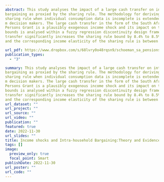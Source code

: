 ```yaml
---
abstract: This study analyses the impact of a large cash transfer on intra-household
bargaining as proxied by the sharing rule. The methodology for deriving bounds on the 
sharing rule when individual consumption data is incomplete is extended from two to 
m decision makers. The large cash transfer in the form of the South African Older 
Persons Grant is a plausibly exogenous income shock and its impact on the sharing rule
bounds is analysed within a fuzzy regression discontinuity design framework. The cash 
transfer significantly increases the sharing rule bound by 8.4% to 8.5% for the recipient
and the corresponding income elasticity of the sharing rule is between 0.15 and 0.16.

url_pdf: https://www.dropbox.com/s/68lvry0o48rqsn9/schoeman_sa_pensions_2022.pdf?e=1&dl=0
publication_types:
  - "3"

summary: This study analyses the impact of a large cash transfer on intra-household
bargaining as proxied by the sharing rule. The methodology for deriving bounds on the 
sharing rule when individual consumption data is incomplete is extended from two to 
m decision makers. The large cash transfer in the form of the South African Older 
Persons Grant is a plausibly exogenous income shock and its impact on the sharing rule
bounds is analysed within a fuzzy regression discontinuity design framework. The cash 
transfer significantly increases the sharing rule bound by 8.4% to 8.5% for the recipient
and the corresponding income elasticity of the sharing rule is between 0.15 and 0.16.
url_dataset: ""
url_project: ""
url_source: ""
url_video: ""
publication: ""
featured: true
date: 2022-11-30
url_slides: ""
title: Income shocks and Intra-household Bargaining:Theory and Evidence from South Africa
tags: []
image:
  preview_only: true
  focal_point: Smart
publishDate: 2022-11-30
url_poster: ""
url_code: ""
---
```

